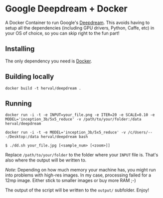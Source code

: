 # Google Deepdream + Docker

A Docker Container to run Google's [Deepdream](https://github.com/google/deepdream/). This avoids having to setup all the dependencies (including GPU drivers, Python, Caffe, etc) in your OS of choice, so you can skip right to the fun part!


## Installing

The only dependency you need is [Docker](https://www.docker.com/).


## Building locally

```
docker build -t herval/deepdream .
```


## Running

```
docker run -i -t -e INPUT=your_file.png -e ITER=20 -e SCALE=0.10 -e MODEL='inception_3b/5x5_reduce' -v /path/to/your/folder:/data herval/deepdream
```

```
docker run -i -t -e MODEL='inception_3b/5x5_reduce' -v /c/Users/---/Desktop:/data herval/deepdream bash

$ ./dd.sh your_file.jpg [<sample_num> [<zoom>]]
```

Replace  `/path/to/your/folder` to the folder where your `INPUT` file is. That's also where the output will be written to.


*Note*: Depending on how much memory your machine has, you might run into problems with high-res images. In my case, processing failed for a 12mp image. Either stick to smaller images or buy more RAM ;-)


The output of the script will be written to the `output/` subfolder. Enjoy!